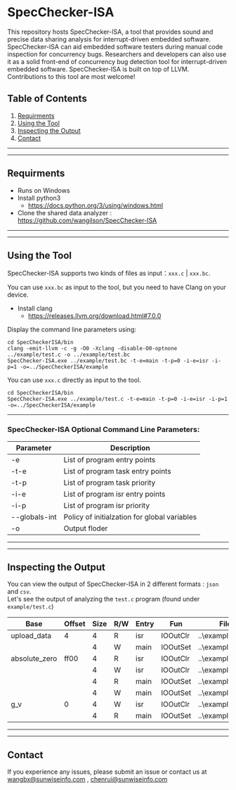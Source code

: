 # SpecChecker-ISA
This repository hosts SpecChecker-ISA, a tool that provides sound and precise data sharing analysis for interrupt-driven embedded software. 
SpecChecker-ISA can aid embedded software testers during manual code inspection for concurrency bugs. Researchers and developers can also use it as a solid front-end of concurrency bug detection tool for interrupt-driven embedded software.
SpecChecker-ISA is built on top of LLVM. Contributions to this tool are most welcome!
## Table of Contents
1. [Requirments](#requirments)  
2. [Using the Tool](#using-the-tool)  
3. [Inspecting the Output](#Inspecting-the-Output)  
4. [Contact](#Contact)
***
***

## Requirments
* Runs on Windows  
* Install python3
    * https://docs.python.org/3/using/windows.html  
* Clone the shared data analyzer : https://github.com/wangilson/SpecChecker-ISA
***
***

## Using the Tool
SpecChecker-ISA supports two kinds of files as input：`xxx.c` | `xxx.bc`.  
  
You can use `xxx.bc` as input to the tool, but you need to have Clang on your device.  
* Install clang
    * https://releases.llvm.org/download.html#7.0.0  
  
Display the command line parameters using: 
  
```
cd SpecCheckerISA/bin  
clang -emit-llvm -c -g -O0 -Xclang -disable-O0-optnone ../example/test.c -o ../example/test.bc
SpecChecker-ISA.exe ../example/test.bc -t-e=main -t-p=0 -i-e=isr -i-p=1 -o=../SpecCheckerISA/example
```
You can use `xxx.c` directly as input to the tool.  
```
cd SpecCheckerISA/bin
SpecChecker-ISA.exe ../example/test.c -t-e=main -t-p=0 -i-e=isr -i-p=1 -o=../SpecCheckerISA/example
```
***

### SpecChecker-ISA Optional Command Line Parameters:

Parameter | Description
---- | ----
-e | List of program entry points
-t-e | List of program task entry points
-t-p | List of program task priority
-i-e | List of program isr entry points
-i-p | List of program isr priority
--globals-int | Policy of initialzation for global variables
-o | Output floder

***
***

## Inspecting the Output
You can view the output of SpecChecker-ISA in 2 different formats : `json` and `csv`.  
Let's see the output of analyzing the `test.c` program (found under `example/test.c`)  

Base | Offset | Size | R/W	| Entry	| Fun	| File | Line | Column
---- | ---- | ---- | ---- | ---- | ---- | ---- | ---- | ----
upload_data	 | 4	| 4	| R	| isr	| IOOutClr	| ..\example\test.c	| 33	| 11
| | | 4 | W	| main	| IOOutSet	| ..\example\test.c	| 25	| 18
absolute_zero	| ff00	| 4	| R	| isr	| IOOutClr	| ..\example\test.c	| 30	| 24
| | | 4	| W	| isr	| IOOutClr | ..\example\test.c | 32 | 37
| | | 4	| R| 	main | IOOutSet | ..\example\test.c	| 21	| 24
| | | 4	| W	| main | IOOutSet | ..\example\test.c	| 23	| 37
g_v	| 0	| 4	| W	| isr	| IOOutClr | ..\example\test.c	| 33	| 9
| | | 4	| R	| main | IOOutSet | ..\example\test.c	| 25	| 20

***
***

## Contact
If you experience any issues, please submit an issue or contact us at wangbx@sunwiseinfo.com , chenrui@sunwiseinfo.com
